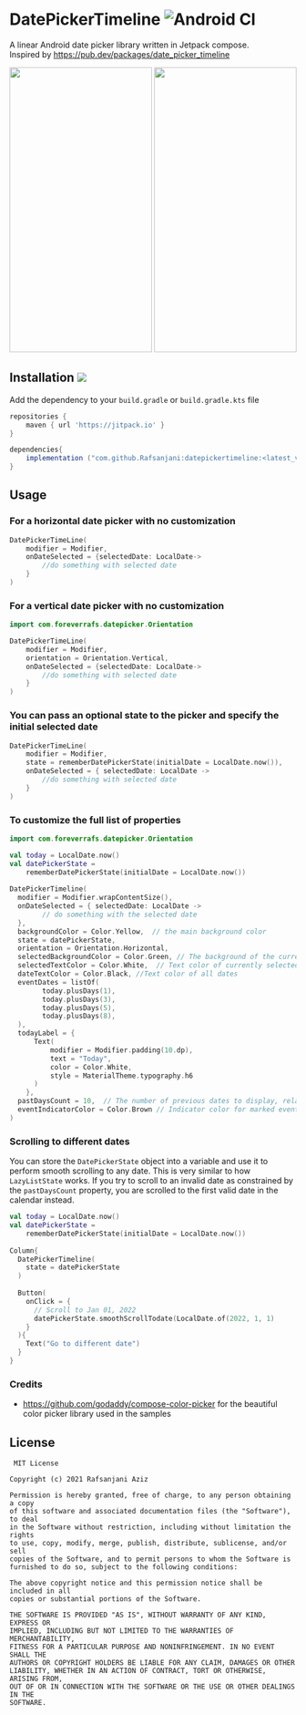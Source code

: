 


# DatePickerTimeline ![Android CI](https://github.com/Rafsanjani/datepickertimeline/actions/workflows/android.yml/badge.svg?branch=main)


A linear Android date picker library written in Jetpack compose.<br> Inspired by https://pub.dev/packages/date_picker_timeline



<img height="500" width="250" src="https://user-images.githubusercontent.com/9197459/146689659-647e230a-57ef-45e6-be76-c1cb2bb8b0c1.gif">  <img height="500" width="250" src="https://user-images.githubusercontent.com/9197459/146690796-5a979f20-a7be-4956-a991-36750cdcf0ab.gif">


## Installation ![](https://jitpack.io/v/Rafsanjani/datepickertimeline.svg)
Add the dependency to your `build.gradle` or `build.gradle.kts` file

```groovy
repositories {
    maven { url 'https://jitpack.io' }
}

dependencies{
    implementation ("com.github.Rafsanjani:datepickertimeline:<latest_version>")
}
```
## Usage 
### For a horizontal date picker with no customization
```kotlin 
DatePickerTimeLine(
	modifier = Modifier,
	onDateSelected = {selectedDate: LocalDate->
		//do something with selected date
	}
) 
```
### For a vertical date picker with no customization

```kotlin 
import com.foreverrafs.datepicker.Orientation

DatePickerTimeLine(
	modifier = Modifier,
	orientation = Orientation.Vertical,
	onDateSelected = {selectedDate: LocalDate->
		//do something with selected date
	}
) 
```

### You can pass an optional state to the picker and specify the initial selected date

```kotlin 
DatePickerTimeLine(
	modifier = Modifier,
	state = rememberDatePickerState(initialDate = LocalDate.now()),
	onDateSelected = { selectedDate: LocalDate ->
		//do something with selected date
	}
) 
```

### To customize the full list of properties
```kotlin 
import com.foreverrafs.datepicker.Orientation

val today = LocalDate.now()
val datePickerState =  
    rememberDatePickerState(initialDate = LocalDate.now())
    
DatePickerTimeline(
  modifier = Modifier.wrapContentSize(),  
  onDateSelected = { selectedDate: LocalDate ->
		// do something with the selected date
  },  
  backgroundColor = Color.Yellow,  // the main background color
  state = datePickerState,  
  orientation = Orientation.Horizontal,  
  selectedBackgroundColor = Color.Green, // The background of the currently selected date  
  selectedTextColor = Color.White,  // Text color of currently selected date
  dateTextColor = Color.Black, //Text color of all dates  
  eventDates = listOf(  
        today.plusDays(1),  
        today.plusDays(3),  
        today.plusDays(5),  
        today.plusDays(8),  
  ),   
  todayLabel = {  
      Text(  
          modifier = Modifier.padding(10.dp),  
          text = "Today",  
          color = Color.White,  
          style = MaterialTheme.typography.h6  
      )
    },  
  pastDaysCount = 10,  // The number of previous dates to display, relative to the initial date. Defaults to 120
  eventIndicatorColor = Color.Brown // Indicator color for marked event dates.
)
```

### Scrolling to different dates
You can store the `DatePickerState` object into a variable and use it to perform smooth scrolling to any date. This is very similar to how `LazyListState` works. If you try to scroll to an invalid date as constrained by the `pastDaysCount` property, you are scrolled to the first valid date in the calendar instead.  

```kotlin
val today = LocalDate.now()
val datePickerState =  
    rememberDatePickerState(initialDate = LocalDate.now())
    
Column{
  DatePickerTimeline(
    state = datePickerState
  )
  
  Button(
    onClick = {
      // Scroll to Jan 01, 2022
      datePickerState.smoothScrollTodate(LocalDate.of(2022, 1, 1)
    }
  ){
    Text("Go to different date")
  }
}
```

### Credits
 - https://github.com/godaddy/compose-color-picker for the beautiful color picker library used in the samples


License
--------

   	 MIT License

	Copyright (c) 2021 Rafsanjani Aziz

	Permission is hereby granted, free of charge, to any person obtaining a copy
	of this software and associated documentation files (the "Software"), to deal
	in the Software without restriction, including without limitation the rights
	to use, copy, modify, merge, publish, distribute, sublicense, and/or sell
	copies of the Software, and to permit persons to whom the Software is
	furnished to do so, subject to the following conditions:

	The above copyright notice and this permission notice shall be included in all
	copies or substantial portions of the Software.

	THE SOFTWARE IS PROVIDED "AS IS", WITHOUT WARRANTY OF ANY KIND, EXPRESS OR
	IMPLIED, INCLUDING BUT NOT LIMITED TO THE WARRANTIES OF MERCHANTABILITY,
	FITNESS FOR A PARTICULAR PURPOSE AND NONINFRINGEMENT. IN NO EVENT SHALL THE
	AUTHORS OR COPYRIGHT HOLDERS BE LIABLE FOR ANY CLAIM, DAMAGES OR OTHER
	LIABILITY, WHETHER IN AN ACTION OF CONTRACT, TORT OR OTHERWISE, ARISING FROM,
	OUT OF OR IN CONNECTION WITH THE SOFTWARE OR THE USE OR OTHER DEALINGS IN THE
	SOFTWARE.


